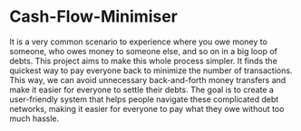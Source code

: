 # Cash-Flow-Minimiser

It is a very common scenario to experience where you owe money to someone, who owes money to someone else, and so on in a big loop of debts. This project aims to make this whole process simpler. It finds the quickest way to pay everyone back to minimize the number of transactions. This way, we can avoid unnecessary back-and-forth money transfers and make it easier for everyone to settle their debts. The goal is to create a user-friendly system that helps people navigate these complicated debt networks, making it easier for everyone to pay what they owe without too much hassle.
